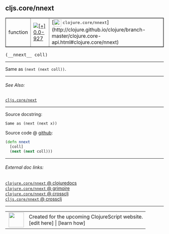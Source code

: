 ## cljs.core/nnext



 <table border="1">
<tr>
<td>function</td>
<td><a href="https://github.com/cljsinfo/cljs-api-docs/tree/0.0-927"><img valign="middle" alt="[+] 0.0-927" title="Added in 0.0-927" src="https://img.shields.io/badge/+-0.0--927-lightgrey.svg"></a> </td>
<td>
[<img height="24px" valign="middle" src="http://i.imgur.com/1GjPKvB.png"> <samp>clojure.core/nnext</samp>](http://clojure.github.io/clojure/branch-master/clojure.core-api.html#clojure.core/nnext)
</td>
</tr>
</table>


 <samp>
(__nnext__ coll)<br>
</samp>

---

Same as `(next (next coll))`.

---


###### See Also:

[`cljs.core/next`](cljs.core_next.md)<br>

---


Source docstring:

```
Same as (next (next x))
```


Source code @ [github](https://github.com/clojure/clojurescript/blob/r3195/src/cljs/cljs/core.cljs#L1405-L1408):

```clj
(defn nnext
  [coll]
  (next (next coll)))
```

<!--
Repo - tag - source tree - lines:

 <pre>
clojurescript @ r3195
└── src
    └── cljs
        └── cljs
            └── <ins>[core.cljs:1405-1408](https://github.com/clojure/clojurescript/blob/r3195/src/cljs/cljs/core.cljs#L1405-L1408)</ins>
</pre>

-->

---



###### External doc links:

[`clojure.core/nnext` @ clojuredocs](http://clojuredocs.org/clojure.core/nnext)<br>
[`clojure.core/nnext` @ grimoire](http://conj.io/store/v1/org.clojure/clojure/1.7.0-beta3/clj/clojure.core/nnext/)<br>
[`clojure.core/nnext` @ crossclj](http://crossclj.info/fun/clojure.core/nnext.html)<br>
[`cljs.core/nnext` @ crossclj](http://crossclj.info/fun/cljs.core.cljs/nnext.html)<br>

---

 <table>
<tr><td>
<img valign="middle" align="right" width="48px" src="http://i.imgur.com/Hi20huC.png">
</td><td>
Created for the upcoming ClojureScript website.<br>
[edit here] | [learn how]
</td></tr></table>

[edit here]:https://github.com/cljsinfo/cljs-api-docs/blob/master/cljsdoc/cljs.core_nnext.cljsdoc
[learn how]:https://github.com/cljsinfo/cljs-api-docs/wiki/cljsdoc-files

<!--

This information was too distracting to show to readers, but I'll leave it
commented here since it is helpful to:

- pretty-print the data used to generate this document
- and show how to retrieve that data



The API data for this symbol:

```clj
{:description "Same as `(next (next coll))`.",
 :ns "cljs.core",
 :name "nnext",
 :signature ["[coll]"],
 :history [["+" "0.0-927"]],
 :type "function",
 :related ["cljs.core/next"],
 :full-name-encode "cljs.core_nnext",
 :source {:code "(defn nnext\n  [coll]\n  (next (next coll)))",
          :title "Source code",
          :repo "clojurescript",
          :tag "r3195",
          :filename "src/cljs/cljs/core.cljs",
          :lines [1405 1408]},
 :full-name "cljs.core/nnext",
 :clj-symbol "clojure.core/nnext",
 :docstring "Same as (next (next x))"}

```

Retrieve the API data for this symbol:

```clj
;; from Clojure REPL
(require '[clojure.edn :as edn])
(-> (slurp "https://raw.githubusercontent.com/cljsinfo/cljs-api-docs/catalog/cljs-api.edn")
    (edn/read-string)
    (get-in [:symbols "cljs.core/nnext"]))
```

-->
